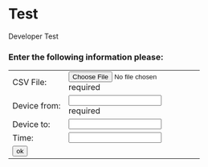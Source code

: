  
   <script src="https://ajax.googleapis.com/ajax/libs/angularjs/1.6.4/angular.min.js"></script> 
   
<script type="text/javascript" src="findPath.js"></script>

<script>
  
  function validateForm() {
  
  var csv = document.forms["myForm"]["csv"].value;
  
  var x = document.forms["myForm"]["from"].value;
  var y = document.forms["myForm"]["to"].value;
  var t = document.forms["myForm"]["time"].value;
  
  var graph = new Graph();
  graph = readCSV(); 
  graph.print();
  
  findPath(graph,x,y,t);
  
   } 
</script>

 <body ng-app=""> 
 
 # Test
Developer Test


 <h3>Enter the following information please:</h3>
 
 <form name="myForm">
  <table >
  <tr>
   
   <td >CSV File:</td>
   <td ><input type="file" name="csv" id="csv" onchange="" ng-model="csv" required/>
   <div id="csvError" ng-show="myForm.csv.$untouched">required</div>
   </td>
   
  </tr>
  <tr>
   <td >Device from: </td>
   <td ><input type="text" name="from" ng-model="from" required>
    <div id="fromError" ng-show="myForm.from.$invalid">required</div></td>
  </tr>
   <tr><td >Device to: </td><td ><input type="text" name="to"></td></tr>
   <tr><td >Time: </td><td ><input type="text" name="time"></td></tr>
  
  <tr><td  colspan="2"><input type="button" onclick="validateForm()" value="ok" /></td></tr>
  
  </table>
  
 </form>
 </body>
